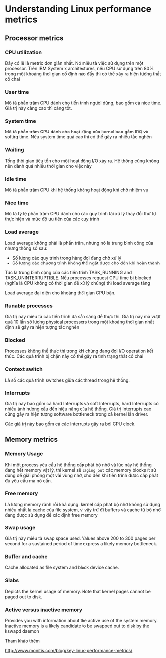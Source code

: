 # Understanding Linux performance metrics

## Processor metrics

### CPU utilization

Đây có lẽ là metric đơn giản nhất. Nó miêu tả việc sử dụng trên một processor. Trên IBM System x architectures, nếu CPU sử dụng trên 80% trong một khoảng thời gian cố định nào đấy thì có thể xảy ra hiện tưởng thắt cổ chai

### User time

Mô tả phần trăm CPU dành cho tiến trình người dùng, bao gồm cả nice time. Giá trị này càng cao thì càng tốt.

### System time 

Mô tả phần trăm CPU dành cho hoạt động của kernel bao gồm IRQ và softirq time. Nếu system time quá cao thì có thể gây ra nhiều tắc nghẽn

### Waiting

Tổng thời gian tiêu tốn cho một hoạt động I/O xảy ra. Hệ thông cũng không nên dành quá nhiều thời gian cho việc này

### Idle time

Mô tả phần trăm CPU khi hệ thống không hoạt động khi chờ nhiệm vụ

### Nice time

Mô tả tỷ lệ phần trăm CPU dành cho các quy trình tái xử lý thay đổi thứ tự thực hiện và mức độ ưu tiên của các quy trình

### Load average

Load average không phải là phần trăm, nhưng nó là trung bình công của nhưng thông số sau: 
- Số lượng các quy trình trong hàng đợi đang chờ xử lý
- Số lượng các chương trình không thể ngắt được cho đến khi hoàn thành

Tức là trung bình cộng của các tiến trình TASK_RUNNING and TASK_UNINTERRUPTIBLE. Nếu processes request CPU time bị blocked (nghĩa là CPU không có thời gian để xử lý chúng) thì load average tăng 

Load average đại diện cho khoảng thời gian CPU bận. 

### Runable processes

Giá trị này miêu tả các tiến trình đã sẵn sàng để thực thi. Giá trị này mà vượt quá 10 lần sô lượng physical processors trong một khoảng thời gian nhất định sẽ gây ra hiện tượng tắc nghẽn

### Blocked

Processes không thể thực thi trong khi chúng đang đợi I/O operation kết thúc. Các quá trình bị chặn này có thể gây ra tình trạng thắt cổ chai

### Context switch

Là số các quá trình switches giữa các thread trong hệ thống.

### Interrupts

Giá trị này bao gồm cả hard Interrupts và soft Interrupts, hard Interrupts có nhiều ảnh hưởng xấu đến hiệu năng của hệ thống. Giá trị Interrupts cao cũng gây ra hiện tượng software bottleneck trong cả kernel lẫn driver. 

Các giá trị này bao gồm cả các Interrupts gây ra bởi CPU clock.


## Memory metrics

### Memory Usage

Khi một process yêu cầu hệ  thống cấp phát bộ nhớ và lúc này hệ thống đang hết memory vật lý, thì kernel sẽ `paging out` các memory blocks ít sử dụng để giải phóng một vài vùng nhớ, cho đến khi tiến trình được cấp phát đủ yêu cầu mà nó cần.

### Free memory

Là lượng memory rảnh rỗi khả dụng. kernel cấp phát bộ nhớ không sử dụng nhiều nhất là cache của file system, vì vậy trừ đi buffers và cache từ bộ nhớ đang được sử dụng để xác định free memory

### Swap usage

Giá trị này miêu tả swap space used. Values above 200 to 300 pages per second for a sustained period of time express a likely memory bottleneck.

### Buffer and cache

Cache allocated as file system and block device cache.

### Slabs

Depicts the kernel usage of memory. Note that kernel pages cannot be paged out to disk.

### Active versus inactive memory

Provides you with information about the active use of the system memory. Inactive memory is a likely candidate to be swapped out to disk by the kswapd daemon



Tham khảo thêm

http://www.monitis.com/blog/key-linux-performance-metrics/